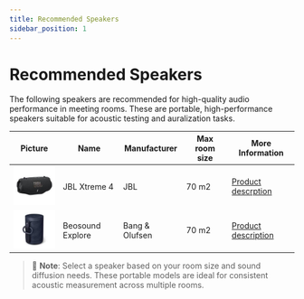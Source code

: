 ```yaml
---
title: Recommended Speakers
sidebar_position: 1
---
```


# Recommended Speakers

The following speakers are recommended for high-quality audio performance in meeting rooms. These are portable, high-performance speakers suitable for acoustic testing and auralization tasks.

| Picture | Name | Manufacturer | Max room size |  More Information |
|--------|------|--------------|------------------|-----------------|
| <img src="/img/speakers/jbl-xtreme-4-pic.jpeg" width="100"/> | JBL Xtreme 4 | JBL | 70 m2 | [Product descrption](https://www.jbl.es/XTREME-4.html) |
| <img src="/img/speakers/beosound-explore-pic.jpeg" width="100"/> | Beosound Explore | Bang & Olufsen | 70 m2 | [Product description](https://www.bang-olufsen.com/en/us/speakers/beosound-explore) |

> 📌 **Note**: Select a speaker based on your room size and sound diffusion needs. These portable models are ideal for consistent acoustic measurement across multiple rooms.
